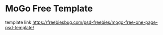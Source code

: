 # MoGo Free Template 
template link https://freebiesbug.com/psd-freebies/mogo-free-one-page-psd-template/
